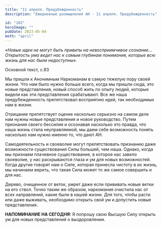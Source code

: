 ```yaml
---
title: "11 апреля. Предубежденность"
description: "Ежедневные размышления АН - 11 апреля. Предубежденность"

id: "102"
heroImage: ""
pubDate: 2023-05-04
moth: "april"
---
```


_«Новые идеи не могут быть привиты на невосприимчивое сознание… Открытость ума
ведет нас к самым глубинам понимания, которые всю жизнь для нас были
недоступны»._

Основной текст, с.93

Мы пришли к Анонимным Наркоманам в самую тяжелую пору своей жизни. Что нам
было нужно больше всего, когда мы пришли сюда, это новые представления, новый
способ жить по опыту людей, которые видели как эти представления срабатывают.
Все же наша предубежденность препятствовал восприятию идей, так необходимых
нам в жизни.

Отрицание препятствует оценке насколько серьезно на самом деле нам нужны новые
представления и новое руководство. Путем признания своего бессилия и осознавая
насколько это правда, что наша жизнь стала неуправляемой, мы даем себе
возможность понять насколько нам нужно именно то, что дают АН.

Самодеятельность и своеволие могут препятствовать признанию даже возможности
существования Силы большей, чем наша. Однако, когда мы признаем плачевное
существование, в которое нас завело своеволие, у нас раскрываются глаза и ум
для новых возможностей. Когда другие говорят нам о Силе, которая принесла
чистоту в их жизнь, мы начинаем верить, что такая Сила может то же самое
совершить и для нас.

Дерево, очищенное от веток, умрет даже если прививать новые ветки на его
ствол. Точно таким же образом, наркомания очистила нас от всех направлений,
какие были в нашей жизни. Для того, чтобы расти или даже выживать, необходимо
открыть свой ум и допустить новые представления.

**НАПОМИНАНИЕ НА СЕГОДНЯ:** Я попрошу свою Высшую Силу открыть ум для новых
представлений о выздоровлении.
